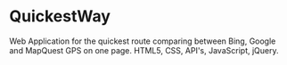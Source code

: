 # QuickestWay
Web Application for the quickest route comparing between Bing, Google and MapQuest GPS on one page.
HTML5, CSS, API's, JavaScript, jQuery.
